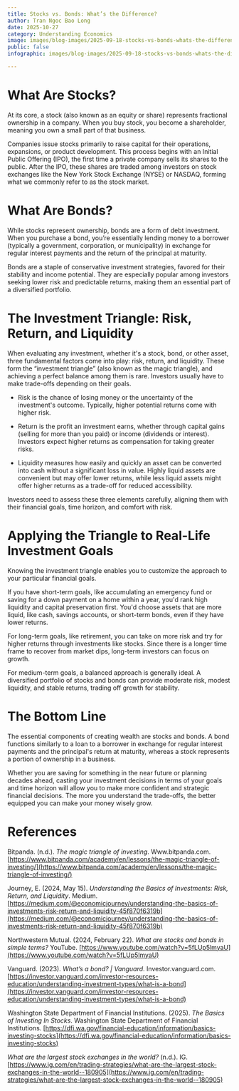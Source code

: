 ```yaml
---
title: Stocks vs. Bonds: What’s the Difference?
author: Tran Ngoc Bao Long
date: 2025-10-27
category: Understanding Economics
image: images/blog-images/2025-09-18-stocks-vs-bonds-whats-the-difference/post-image.png
public: false
infographic: images/blog-images/2025-09-18-stocks-vs-bonds-whats-the-difference/infographic.png

---
```


# What Are Stocks?

At its core, a stock (also known as an equity or share) represents fractional ownership in a company. When you buy stock, you become a shareholder, meaning you own a small part of that business.

Companies issue stocks primarily to raise capital for their operations, expansions, or product development. This process begins with an Initial Public Offering (IPO), the first time a private company sells its shares to the public. After the IPO, these shares are traded among investors on stock exchanges like the New York Stock Exchange (NYSE) or NASDAQ, forming what we commonly refer to as the stock market.

# What Are Bonds?

While stocks represent ownership, bonds are a form of debt investment. When you purchase a bond, you’re essentially lending money to a borrower (typically a government, corporation, or municipality) in exchange for regular interest payments and the return of the principal at maturity.

Bonds are a staple of conservative investment strategies, favored for their stability and income potential. They are especially popular among investors seeking lower risk and predictable returns, making them an essential part of a diversified portfolio.

# The Investment Triangle: Risk, Return, and Liquidity

When evaluating any investment, whether it's a stock, bond, or other asset, three fundamental factors come into play: risk, return, and liquidity. These form the “investment triangle” (also known as the magic triangle), and achieving a perfect balance among them is rare. Investors usually have to make trade-offs depending on their goals.

* Risk is the chance of losing money or the uncertainty of the investment's outcome. Typically, higher potential returns come with higher risk.

* Return is the profit an investment earns, whether through capital gains (selling for more than you paid) or income (dividends or interest). Investors expect higher returns as compensation for taking greater risks.

* Liquidity measures how easily and quickly an asset can be converted into cash without a significant loss in value. Highly liquid assets are convenient but may offer lower returns, while less liquid assets might offer higher returns as a trade-off for reduced accessibility.

Investors need to assess these three elements carefully, aligning them with their financial goals, time horizon, and comfort with risk.

# Applying the Triangle to Real-Life Investment Goals

Knowing the investment triangle enables you to customize the approach to your particular financial goals.

If you have short-term goals, like accumulating an emergency fund or saving for a down payment on a home within a year, you'd rank high liquidity and capital preservation first. You'd choose assets that are more liquid, like cash, savings accounts, or short-term bonds, even if they have lower returns.

For long-term goals, like retirement, you can take on more risk and try for higher returns through investments like stocks. Since there is a longer time frame to recover from market dips, long-term investors can focus on growth.

For medium-term goals, a balanced approach is generally ideal. A diversified portfolio of stocks and bonds can provide moderate risk, modest liquidity, and stable returns, trading off growth for stability.

# The Bottom Line

The essential components of creating wealth are stocks and bonds. A bond functions similarly to a loan to a borrower in exchange for regular interest payments and the principal's return at maturity, whereas a stock represents a portion of ownership in a business.

Whether you are saving for something in the near future or planning decades ahead, casting your investment decisions in terms of your goals and time horizon will allow you to make more confident and strategic financial decisions. The more you understand the trade-offs, the better equipped you can make your money wisely grow.

# References

Bitpanda. (n.d.). *The magic triangle of investing*. Www.bitpanda.com. [https://www.bitpanda.com/academy/en/lessons/the-magic-triangle-of-investing/](https://www.bitpanda.com/academy/en/lessons/the-magic-triangle-of-investing/) 

Journey, E. (2024, May 15). *Understanding the Basics of Investments: Risk, Return, and Liquidity*. Medium. [https://medium.com/@economicjourney/understanding-the-basics-of-investments-risk-return-and-liquidity-45f870f6319b](https://medium.com/@economicjourney/understanding-the-basics-of-investments-risk-return-and-liquidity-45f870f6319b)  

Northwestern Mutual. (2024, February 22). *What are stocks and bonds in simple terms?* YouTube. [https://www.youtube.com/watch?v=5fLUp5lmyaU](https://www.youtube.com/watch?v=5fLUp5lmyaU)  

Vanguard. (2023). *What’s a bond? | Vanguard*. Investor.vanguard.com. [https://investor.vanguard.com/investor-resources-education/understanding-investment-types/what-is-a-bond](https://investor.vanguard.com/investor-resources-education/understanding-investment-types/what-is-a-bond)  

Washington State Department of Financial Institutions. (2025). *The Basics of Investing In Stocks*. Washington State Department of Financial Institutions. [https://dfi.wa.gov/financial-education/information/basics-investing-stocks](https://dfi.wa.gov/financial-education/information/basics-investing-stocks)  

*What are the largest stock exchanges in the world?* (n.d.). IG. [https://www.ig.com/en/trading-strategies/what-are-the-largest-stock-exchanges-in-the-world--180905](https://www.ig.com/en/trading-strategies/what-are-the-largest-stock-exchanges-in-the-world--180905)
